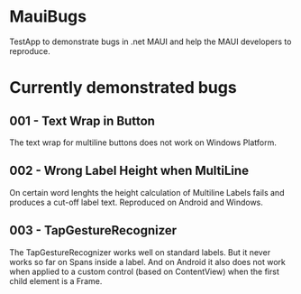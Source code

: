 # MauiBugs
TestApp to demonstrate bugs in .net MAUI and help the MAUI developers to reproduce.

# Currently demonstrated bugs
## 001 - Text Wrap in Button
The text wrap for multiline buttons does not work on Windows Platform.

## 002 - Wrong Label Height when MultiLine
On certain word lenghts the height calculation of Multiline Labels fails and produces a cut-off label text.
Reproduced on Android and Windows.

## 003 - TapGestureRecognizer
The TapGestureRecognizer works well on standard labels. But it never works so far on Spans inside a label.
And on Android it also does not work when applied to a custom control (based on ContentView) when the first child element is a Frame.
